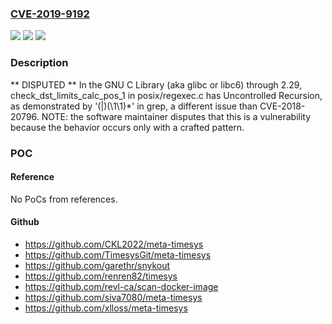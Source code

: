### [CVE-2019-9192](https://cve.mitre.org/cgi-bin/cvename.cgi?name=CVE-2019-9192)
![](https://img.shields.io/static/v1?label=Product&message=n%2Fa&color=blue)
![](https://img.shields.io/static/v1?label=Version&message=n%2Fa&color=blue)
![](https://img.shields.io/static/v1?label=Vulnerability&message=n%2Fa&color=brighgreen)

### Description

** DISPUTED ** In the GNU C Library (aka glibc or libc6) through 2.29, check_dst_limits_calc_pos_1 in posix/regexec.c has Uncontrolled Recursion, as demonstrated by '(|)(\\1\\1)*' in grep, a different issue than CVE-2018-20796. NOTE: the software maintainer disputes that this is a vulnerability because the behavior occurs only with a crafted pattern.

### POC

#### Reference
No PoCs from references.

#### Github
- https://github.com/CKL2022/meta-timesys
- https://github.com/TimesysGit/meta-timesys
- https://github.com/garethr/snykout
- https://github.com/renren82/timesys
- https://github.com/revl-ca/scan-docker-image
- https://github.com/siva7080/meta-timesys
- https://github.com/xlloss/meta-timesys

